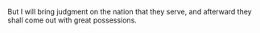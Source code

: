 But I will bring judgment on the nation that they serve, and afterward they shall come out with great possessions.
